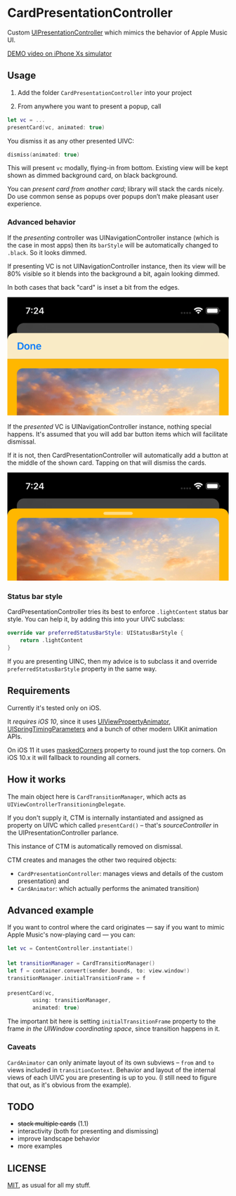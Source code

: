# CardPresentationController

Custom [UIPresentationController](https://developer.apple.com/documentation/uikit/uipresentationcontroller) which mimics the behavior of Apple Music UI.

[DEMO video on iPhone Xs simulator](CardPresentationController.mp4)

## Usage

1. Add the folder `CardPresentationController` into your project

2. From anywhere you want to present a popup, call

```swift
let vc = ...
presentCard(vc, animated: true)
```

You dismiss it as any other presented UIVC:

```swift
dismiss(animated: true)
```

This will present `vc` modally, flying-in from bottom. Existing view will be kept shown as dimmed background card, on black background.

You can *present card from another card*; library will stack the cards nicely. Do use common sense as popups over popups don’t make pleasant user experience.

### Advanced behavior

If the _presenting_ controller was UINavigationController instance (which is the case in most apps) then its `barStyle` will be automatically changed to `.black`. So it looks dimmed.

If presenting VC is not UINavigationController instance, then its view will be 80% visible so it blends into the background a  bit, again looking dimmed.

In both cases that back "card" is inset a bit from the edges.

![](presentedNC-top.png)

If the _presented_ VC is UINavigationController instance, nothing special happens. It's assumed that you will add bar button items which will facilitate dismissal.

If it is not, then CardPresentationController will automatically add a button at the middle of the shown card. Tapping on that will dismiss the cards.

![](presentedVC-top.png)

### Status bar style

CardPresentationController tries its best to enforce `.lightContent` status bar style. You can help it, by adding this into your UIVC subclass:

```swift
override var preferredStatusBarStyle: UIStatusBarStyle {
	return .lightContent
}
```

If you are presenting UINC, then my advice is to subclass it and override `preferredStatusBarStyle` property in the same way.

## Requirements

Currently it's tested only on iOS. 

It *requires iOS 10*, since it uses [UIViewPropertyAnimator](https://developer.apple.com/documentation/uikit/uiviewpropertyanimator), [UISpringTimingParameters](https://developer.apple.com/documentation/uikit/uispringtimingparameters) and a bunch of other modern UIKit animation APIs.

On iOS 11 it uses [maskedCorners](https://developer.apple.com/documentation/quartzcore/calayer/2877488-maskedcorners) property to round just the top corners. On iOS 10.x it will fallback to rounding all corners.

## How it works

The main object here is `CardTransitionManager`, which acts as  `UIViewControllerTransitioningDelegate`. 

If you don't supply it, CTM is internally instantiated and assigned as property on UIVC which called `presentCard()` – that's _sourceController_ in the UIPresentationController parlance.

This instance of CTM is automatically removed on dismissal.

CTM creates and manages the other two required objects:

* `CardPresentationController`: manages views and details of the custom presentation) and 
* `CardAnimator`: which actually performs the animated transition)

## Advanced example

If you want to control where the card originates — say if you want to mimic Apple Music's now-playing card — you can:

```swift
let vc = ContentController.instantiate()

let transitionManager = CardTransitionManager()
let f = container.convert(sender.bounds, to: view.window!)
transitionManager.initialTransitionFrame = f

presentCard(vc, 
		using: transitionManager, 
		animated: true)
```

The important bit here is setting `initialTransitionFrame` property to the frame *in the UIWindow coordinating space*, since transition happens in it.

### Caveats

`CardAnimator` can only animate layout of its own subviews – `from` and `to` views included in `transitionContext`. Behavior and layout of the internal views of each UIVC you are presenting is up to you.
(I still need to figure that out, as it's obvious from the example).

## TODO

* ~~stack multiple cards~~ (1.1)
* interactivity (both for presenting and dismissing)
* improve landscape behavior
* more examples

## LICENSE

[MIT](LICENSE), as usual for all my stuff.